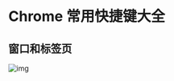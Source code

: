 #  Chrome 常用快捷键大全

 ##  窗口和标签页

![img](https://img-blog.csdnimg.cn/20190605164104756.png?x-oss-process=image/watermark,type_ZmFuZ3poZW5naGVpdGk,shadow_10,text_aHR0cHM6Ly9ibG9nLmNzZG4ubmV0L3dlaXhpbl80Mzk0OTk0Mw==,size_16,color_FFFFFF,t_70) 